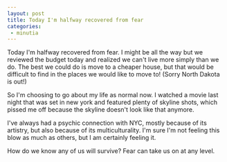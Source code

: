 ```yaml
---
layout: post
title: Today I'm halfway recovered from fear
categories:
 - minutia
---
```


Today I'm halfway recovered from fear. I might be all the way but we reviewed the budget today and realized we can't live more simply than we do. The best we could do is move to a cheaper house, but that would be difficult to find in the places we would like to move to! (Sorry North Dakota is out!)

So I'm choosing to go about my life as normal now. I watched a movie last night that was set in new york and featured plenty of skyline shots, which pissed me off because the skyline doesn't look like that anymore.

I've always had a psychic connection with NYC, mostly because of its artistry, but also because of its multiculturality. I'm sure I'm not feeling this blow as much as others, but I am certainly feeling it.

How do we know any of us will survive? Fear can take us on at any level.
